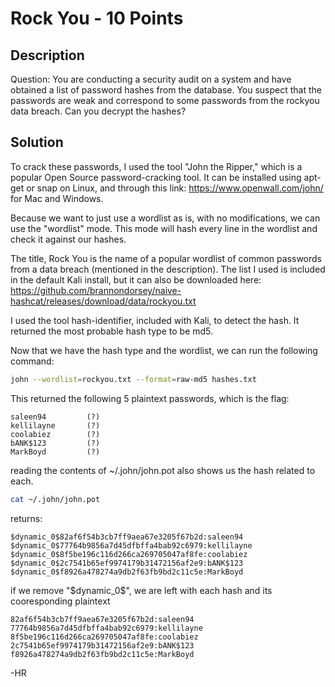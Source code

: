 # Rock You - 10 Points
## Description
Question: You are conducting a security audit on a system and have obtained a list of password hashes from the database. You suspect that the passwords are weak and correspond to some passwords from the rockyou data breach. Can you decrypt the hashes?

## Solution
To crack these passwords, I used the tool "John the Ripper," which is a popular Open Source password-cracking tool. It can be installed using apt-get or snap on Linux, and through this link: https://www.openwall.com/john/ for Mac and Windows.

Because we want to just use a wordlist as is, with no modifications, we can use the "wordlist" mode. This mode will hash every line in the wordlist and check it against our hashes.

The title, Rock You is the name of a popular wordlist of common passwords from a data breach (mentioned in the description). The list I used is included in the default Kali install, but it can also be downloaded here: https://github.com/brannondorsey/naive-hashcat/releases/download/data/rockyou.txt

I used the tool hash-identifier, included with Kali, to detect the hash. It returned the most probable hash type to be md5.

Now that we have the hash type and the wordlist, we can run the following command:

```zsh
john --wordlist=rockyou.txt --format=raw-md5 hashes.txt
```

This returned the following 5 plaintext passwords, which is the flag:
```
saleen94         (?)
kellilayne       (?)
coolabiez        (?)
bANK$123         (?)
MarkBoyd         (?)
```

reading the contents of ~/.john/john.pot also shows us the hash related to each.
```zsh
cat ~/.john/john.pot
```
returns:
```
$dynamic_0$82af6f54b3cb7ff9aea67e3205f67b2d:saleen94
$dynamic_0$77764b9856a7d45dfbffa4bab92c6979:kellilayne
$dynamic_0$8f5be196c116d266ca269705047af8fe:coolabiez
$dynamic_0$2c7541b65ef9974179b31472156af2e9:bANK$123
$dynamic_0$f8926a478274a9db2f63fb9bd2c11c5e:MarkBoyd
```
if we remove "$dynamic_0\$", we are left with each hash and its cooresponding plaintext

```
82af6f54b3cb7ff9aea67e3205f67b2d:saleen94
77764b9856a7d45dfbffa4bab92c6979:kellilayne
8f5be196c116d266ca269705047af8fe:coolabiez
2c7541b65ef9974179b31472156af2e9:bANK$123
f8926a478274a9db2f63fb9bd2c11c5e:MarkBoyd
```

-HR